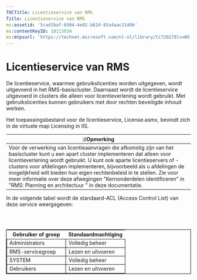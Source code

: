 ```yaml
---
TOCTitle: Licentieservice van RMS
Title: Licentieservice van RMS
ms:assetid: '5cad1baf-0304-4e82-b62d-83a4aac2140b'
ms:contentKeyID: 18113934
ms:mtpsurl: 'https://technet.microsoft.com/nl-nl/library/Cc720278(v=WS.10)'
---
```


Licentieservice van RMS
=======================

De licentieservice, waarmee gebruikslicenties worden uitgegeven, wordt uitgevoerd in het RMS-basiscluster. Daarnaast wordt de licentieservice uitgevoerd in clusters die alleen voor licentieverlening wordt gebruikt. Met gebruikslicenties kunnen gebruikers met door rechten beveiligde inhoud werken.

Het toepassingsbestand voor de licentieservice, License.asmx, bevindt zich in de virtuele map Licensing in IIS.

| ![](images/Cc720278.note(WS.10).gif)Opmerking                                                                                                                                                                                                                                                                                                                                                                                                                      |
|-------------------------------------------------------------------------------------------------------------------------------------------------------------------------------------------------------------------------------------------------------------------------------------------------------------------------------------------------------------------------------------------------------------------------------------------------------------------------------------------------|
| Voor de verwerking van licentieaanvragen die afkomstig zijn van het basiscluster kunt u een apart cluster implementeren dat alleen voor licentieverlening wordt gebruikt. U kunt ook aparte licentieservers of -clusters voor afdelingen implementeren, bijvoorbeeld als u afdelingen de mogelijkheid wilt bieden hun eigen rechtenbeleid in te stellen. Zie voor meer informatie over deze afwegingen "Kernonderdelen identificeren" in "RMS: Planning en architectuur " in deze documentatie. |

In de volgende tabel wordt de standaard-ACL (Access Control List) van deze service weergegeven:

###  

 
<table style="border:1px solid black;">
<colgroup>
<col width="50%" />
<col width="50%" />
</colgroup>
<thead>
<tr class="header">
<th>Gebruiker of groep</th>
<th>Standaardmachtiging</th>
</tr>
</thead>
<tbody>
<tr class="odd">
<td style="border:1px solid black;">Administrators</td>
<td style="border:1px solid black;">Volledig beheer</td>
</tr>
<tr class="even">
<td style="border:1px solid black;">RMS-servicegroep</td>
<td style="border:1px solid black;">Lezen en uitvoeren</td>
</tr>
<tr class="odd">
<td style="border:1px solid black;">SYSTEM</td>
<td style="border:1px solid black;">Volledig beheer</td>
</tr>
<tr class="even">
<td style="border:1px solid black;">Gebruikers</td>
<td style="border:1px solid black;">Lezen en uitvoeren</td>
</tr>
</tbody>
</table>
